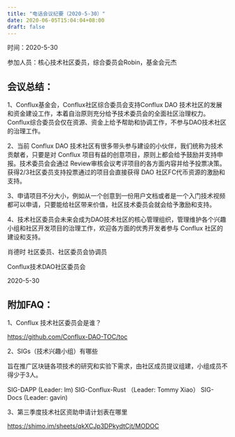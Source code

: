 ```yaml
---
title: "电话会议纪要（2020-5-30）"
date: 2020-06-05T15:04:04+08:00
draft: false
---
```


时间：2020-5-30

参加人员：核心技术社区委员，综合委员会Robin，基金会元杰

<!--more-->

## 会议总结：

1、Conflux基金会，Conflux社区综合委员会支持Conflux DAO 技术社区的发展和资金建设工作，本着自治原则充分给予技术委员会的全面社区治理权力。Conflux综合委员会仅在资源、资金上给予帮助和协调工作，不参与DAO技术社区的治理工作。

2、当前 Conflux DAO 技术社区有很多带头参与建设的小伙伴，我们统称为技术贡献者，只要是对 Conflux 项目有益的创意项目，原则上都会给予鼓励并支持申报。技术委员会会通过 Review审核会议考评项目的各方面内容并给予投票决策。获得2/3社区委员支持投票通过的项目会直接获得 DAO 社区FC代币资源的激励和支持。

3、申请项目不分大小，例如从一个创意到一份用户文档或者是一个入门技术视频都可以申请，只要能给社区带来价值，社区技术委员会就会给予激励和支持。

4、技术社区委员会未来会成为DAO技术社区的核心管理组织，管理维护各个兴趣小组和社区开发项目的治理工作，欢迎各方面的优秀开发者参与 Conflux 社区的建设和支持。



肖德时 社区委员、社区委员会协调员

Conflux技术DAO社区委员会

2020-5-30



## 附加FAQ：

1、Conflux 技术社区委员会是谁？

https://github.com/Conflux-DAO-TOC/toc


2、SIGs（技术兴趣小组）有哪些

旨在推广区块链各项技术的研究和实验下需求，由社区成员提议组建，小组成员不得少于3人。

SIG-DAPP (Leader: lm)
SIG-Conflux-Rust （Leader: Tommy Xiao）
SIG-Docs (Leader: gavin)


3、第三季度技术社区资助申请计划表在哪里

https://shimo.im/sheets/qkXCJp3DPkydtCjt/MODOC

